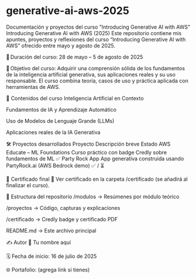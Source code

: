 # generative-ai-aws-2025
Documentación y proyectos del curso "Introducing Generative AI with AWS"
Introducing Generative AI with AWS (2025)
Este repositorio contiene mis apuntes, proyectos y reflexiones del curso “Introducing Generative AI with AWS” ofrecido entre mayo y agosto de 2025.

📅 Duración del curso:
28 de mayo – 5 de agosto de 2025

🎯 Objetivo del curso:
Adquirir una comprensión sólida de los fundamentos de la inteligencia artificial generativa, sus aplicaciones reales y su uso responsable. El curso combina teoría, casos de uso y práctica aplicada con herramientas de AWS.

🧠 Contenidos del curso
Inteligencia Artificial en Contexto

Fundamentos de IA y Aprendizaje Automático

Uso de Modelos de Lenguaje Grande (LLMs)

Aplicaciones reales de la IA Generativa

🛠️ Proyectos desarrollados
Proyecto	Descripción breve	Estado
AWS Educate – ML Foundations	Curso práctico con badge Credly sobre fundamentos de ML	✅
Party Rock App	App generativa construida usando PartyRock.ai (AWS Bedrock demo)	✅ / ⏳

📜 Certificado final
📁 Ver certificado en la carpeta /certificado (se añadirá al finalizar el curso).

📂 Estructura del repositorio
/modulos → Resúmenes por módulo teórico

/proyectos → Código, capturas y explicaciones

/certificado → Credly badge y certificado PDF

README.md → Este archivo principal

✍️ Autor
👤 Tu nombre aquí

🗓 Fecha de inicio: 16 de julio de 2025

🌐 Portafolio: (agrega link si tienes)
